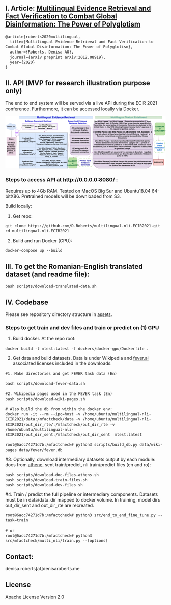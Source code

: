 ## I. Article: [Multilingual Evidence Retrieval and Fact Verification to Combat Global Disinformation: The Power of Polyglotism](https://arxiv.org/pdf/2012.08919.pdf)
```
@article{roberts2020multilingual,
  title={Multilingual Evidence Retrieval and Fact Verification to Combat Global Disinformation: The Power of Polyglotism},
  author={Roberts, Denisa AO},
  journal={arXiv preprint arXiv:2012.08919},
  year={2020}
}
```


## II. API (MVP for research illustration purpose only)
The end to end system will be served via a live API during the ECIR 2021 conference. Furthermore, it can be accessed locally via Docker. 

![Multilingual evidence retrieval and fact verification system.](/assets/pacepa_eg.png)


### Steps to access API at http://0.0.0.0:8080/ :

Requires up to 4Gb RAM. 
Tested on MacOS Big Sur and Ubuntu18.04 64-bitX86. Pretrained models will be downloaded from S3.

Build locally:
1. Get repo:
```
git clone https://github.com/D-Roberts/multilingual-nli-ECIR2021.git
cd multilingual-nli-ECIR2021
```

2. Build and run Docker (CPU):
```
docker-compose up --build
```

## III. To get the Romanian-English translated dataset (and readme file):
```
bash scripts/download-translated-data.sh
```


## IV. Codebase
Please see repository directory structure in [assets](https://github.com/D-Roberts/multilingual-nli-ECIR2021/blob/main/assets/dir_struct.txt).


### Steps to get train and dev files and train or predict on (1) GPU 

1. Build docker. At the repo root:
```
docker build -t mtest:latest -f dockers/docker-gpu/Dockerfile .
```
2. Get data and build datasets. Data is under Wikipedia and [fever.ai](https://fever.ai/) associated licenses included in the downloads.
```
#1. Make directories and get FEVER task data (En)

bash scripts/download-fever-data.sh

#2. Wikipedia pages used in the FEVER task (En)
bash scripts/download-wiki-pages.sh

# Also build the db from within the docker env:
docker run -it --rm --ipc=host -v /home/ubuntu/multilingual-nli-ECIR2021/data:/mfactcheck/data -v /home/ubuntu/multilingual-nli-ECIR2021/out_dir_rte/:/mfactcheck/out_dir_rte -v /home/ubuntu/multilingual-nli-ECIR2021/out_dir_sent:/mfactcheck/out_dir_sent  mtest:latest

root@6acc74271d7b:/mfactcheck# python3 scripts/build_db.py data/wiki-pages data/fever/fever.db
```

#3. Optionally, download intermediary datasets output by each module: docs from [athene](https://github.com/UKPLab/fever-2018-team-athene), sent train/predict, nli train/predict files (en and ro):
```
bash scripts/download-doc-files-athens.sh
bash scripts/download-train-files.sh
bash scripts/download-dev-files.sh
```
#4. Train / predict the full pipeline or intermediary components. Datasets must be in data/data_dir mapped to docker volume. In training, model dirs out_dir_sent and out_dir_rte are recreated.
```
root@6acc74271d7b:/mfactcheck# python3 src/end_to_end_fine_tune.py --task=train

# or
root@6acc74271d7b:/mfactcheck# python3 src/mfactcheck/multi_nli/train.py --[options]
```


## Contact:
denisa.roberts[at]denisaroberts.me

## License
Apache License Version 2.0
